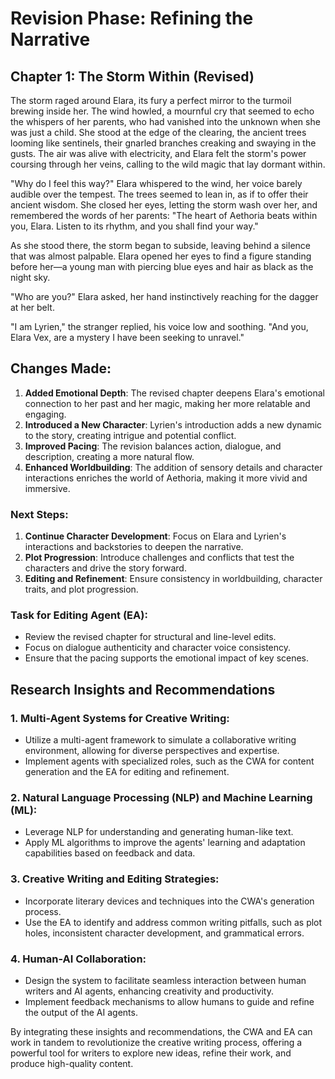   

# Revision Phase: Refining the Narrative

## Chapter 1: The Storm Within (Revised)

The storm raged around Elara, its fury a perfect mirror to the turmoil brewing inside her. The wind howled, a mournful cry that seemed to echo the whispers of her parents, who had vanished into the unknown when she was just a child. She stood at the edge of the clearing, the ancient trees looming like sentinels, their gnarled branches creaking and swaying in the gusts. The air was alive with electricity, and Elara felt the storm's power coursing through her veins, calling to the wild magic that lay dormant within.

"Why do I feel this way?" Elara whispered to the wind, her voice barely audible over the tempest. The trees seemed to lean in, as if to offer their ancient wisdom. She closed her eyes, letting the storm wash over her, and remembered the words of her parents: "The heart of Aethoria beats within you, Elara. Listen to its rhythm, and you shall find your way."

As she stood there, the storm began to subside, leaving behind a silence that was almost palpable. Elara opened her eyes to find a figure standing before her—a young man with piercing blue eyes and hair as black as the night sky.

"Who are you?" Elara asked, her hand instinctively reaching for the dagger at her belt.

"I am Lyrien," the stranger replied, his voice low and soothing. "And you, Elara Vex, are a mystery I have been seeking to unravel."

## Changes Made:

1. **Added Emotional Depth**: The revised chapter deepens Elara's emotional connection to her past and her magic, making her more relatable and engaging.
2. **Introduced a New Character**: Lyrien's introduction adds a new dynamic to the story, creating intrigue and potential conflict.
3. **Improved Pacing**: The revision balances action, dialogue, and description, creating a more natural flow.
4. **Enhanced Worldbuilding**: The addition of sensory details and character interactions enriches the world of Aethoria, making it more vivid and immersive.

### Next Steps:

1. **Continue Character Development**: Focus on Elara and Lyrien's interactions and backstories to deepen the narrative.
2. **Plot Progression**: Introduce challenges and conflicts that test the characters and drive the story forward.
3. **Editing and Refinement**: Ensure consistency in worldbuilding, character traits, and plot progression.

### Task for Editing Agent (EA):

- Review the revised chapter for structural and line-level edits.
- Focus on dialogue authenticity and character voice consistency.
- Ensure that the pacing supports the emotional impact of key scenes.

## Research Insights and Recommendations

### 1. **Multi-Agent Systems for Creative Writing**:
- Utilize a multi-agent framework to simulate a collaborative writing environment, allowing for diverse perspectives and expertise.
- Implement agents with specialized roles, such as the CWA for content generation and the EA for editing and refinement.

### 2. **Natural Language Processing (NLP) and Machine Learning (ML)**:
- Leverage NLP for understanding and generating human-like text.
- Apply ML algorithms to improve the agents' learning and adaptation capabilities based on feedback and data.

### 3. **Creative Writing and Editing Strategies**:
- Incorporate literary devices and techniques into the CWA's generation process.
- Use the EA to identify and address common writing pitfalls, such as plot holes, inconsistent character development, and grammatical errors.

### 4. **Human-AI Collaboration**:
- Design the system to facilitate seamless interaction between human writers and AI agents, enhancing creativity and productivity.
- Implement feedback mechanisms to allow humans to guide and refine the output of the AI agents.

By integrating these insights and recommendations, the CWA and EA can work in tandem to revolutionize the creative writing process, offering a powerful tool for writers to explore new ideas, refine their work, and produce high-quality content.